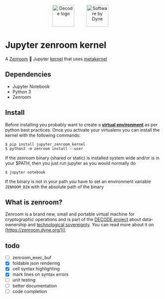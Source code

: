 
<p align="center"><a href="https://decodeproject.eu" target="_blank" rel="noopener noreferrer"><img valign="top" height="70" src="https://decodeproject.eu/sites/all/themes/marmelo_base/img/logo.svg" alt="Decode logo"></a>
  &nbsp;&nbsp;&nbsp;&nbsp;&nbsp;&nbsp;&nbsp;&nbsp;
<a href="https://dyne.org" target="_blank" rel="noopener noreferrer"><img height="70" style="margin-right: 20px" src="https://secrets.dyne.org/static/img/swbydyne.png" alt="Software by Dyne"></a></p>

# Jupyter zenroom kernel

A [Zenroom](http://zenroom.dyne.org) :key: Jupyter [kernel](http://jupyter.readthedocs.io/en/latest/projects/kernels.html) that uses [metakernel](https://github.com/Calysto/metakernel)

## Dependencies
* Jupyter Notebook
* Python 3
* Zenroom

## Install

Before installing you probably want to create a [**virtual environment**](https://virtualenv.pypa.io/en/stable/) as per python best practices.
Once you activate your virtualenv you can install the kernel with the following commands:

    $ pip install jupyter_zenroom_kernel
    $ python3 -m zenroom install --user

If the zenroom binary (shared or static) is installed system wide and/or is in your $PATH, then you just run jupyter as you would normally do

    $ jupyter notebook

If the binary is not in your path you have to set an environment variable `ZENROOM_BIN` with the absolute path of the binary 

## What is zenroom?
Zenroom is a brand new, small and portable virtual machine for cryptographic operations and is part of the [DECODE project](https://decodeproject.eu) about data-ownership and [technological sovereignty](https://www.youtube.com/watch?v=RvBRbwBm_nQ).
You can read more about it on [https://zenroom.dyne.org/]()

## todo
 - [ ] zenroom_exec_buf
 - [x] foldable json rendering
 - [x] cell syntax highlighting
 - [x] mark lines on syntax errors
 - [ ] unit testing
 - [ ] better documentation
 - [ ] code completion
